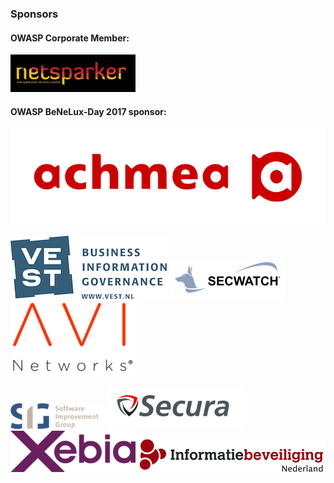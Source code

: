 ### Sponsors

#### OWASP Corporate Member:

[![Netsparker](assets/images/sponsors/200x60_netsparker_logo.png)](https://www.netsparker.com/)

#### OWASP BeNeLux-Day 2017 sponsor:

[![Achmea](assets/images/sponsors/Achmea_L1_RGB_colour.jpg)](https://www.achmea.nl/)  

[![Vest](assets/images/sponsors/Vest.jpg)](http://www.vest.nl/)
[![Secwatch](assets/images/sponsors/Secwatch_logo_small.png)](https://secwatch.nl/)
[![Avi](assets/images/sponsors/200px-Avi_Logo_Transparent_Background_300pix.png)](https://avinetworks.com/)  

[![SIG](assets/images/sponsors/SIG_LOGO.png)](http://www.sig.eu/security)
[![Secura](assets/images/sponsors/Secura_logo_small.png)](https://www.secura.com/)
[![Xebia](assets/images/sponsors/200px-Xebia_logo-large-transparent.png)](https://xebia.com/agile-software-security)
[![Informatiebeveiliging](assets/images/sponsors/Logo_Informatiebeveiliging-200.png)](https://informatiebeveiliging.nl/)  
